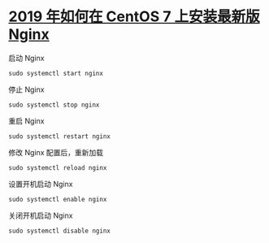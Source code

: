 # [2019 年如何在 CentOS 7 上安装最新版 Nginx](https://segmentfault.com/a/1190000018109309)

启动 Nginx

```crmsh
sudo systemctl start nginx
```

停止 Nginx

```arduino
sudo systemctl stop nginx
```

重启 Nginx

```ebnf
sudo systemctl restart nginx
```

修改 Nginx 配置后，重新加载

```ebnf
sudo systemctl reload nginx
```

设置开机启动 Nginx

```routeros
sudo systemctl enable nginx
```

关闭开机启动 Nginx

```routeros
sudo systemctl disable nginx
```

